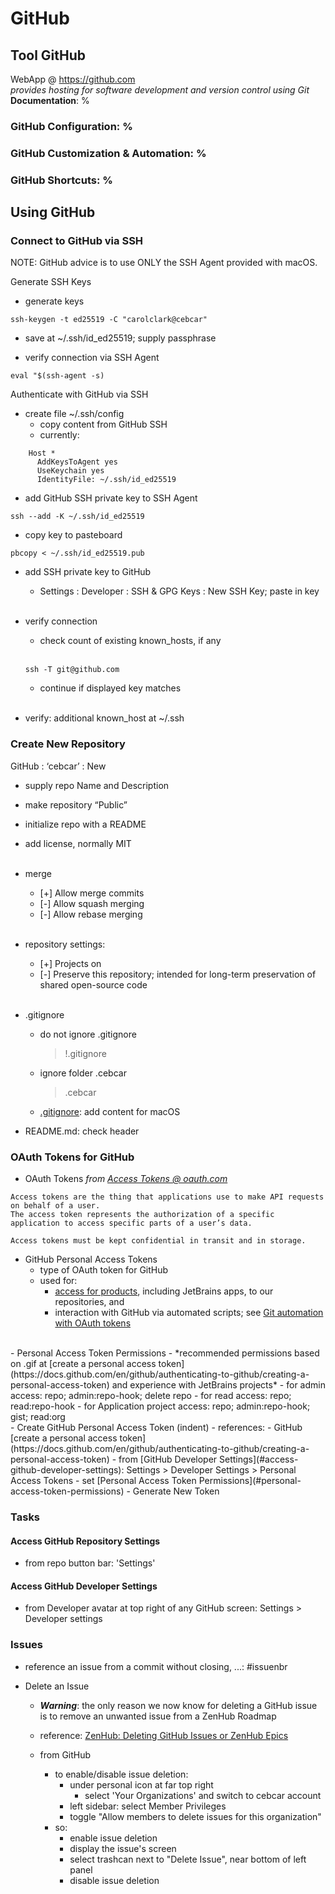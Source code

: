 # GitHub
## Tool GitHub
WebApp @ https://github.com<br/>
*provides hosting for software development and version control using Git*<br/>
**Documentation**: %
### GitHub **Configuration**: %
### GitHub **Customization &amp; Automation**: %
### GitHub **Shortcuts**: %

## Using GitHub

### Connect to GitHub via SSH
NOTE: GitHub advice is to use ONLY the SSH Agent provided with macOS.

Generate SSH Keys
- generate keys
```shell
ssh-keygen -t ed25519 -C "carolclark@cebcar"
```
- save at ~/.ssh/id_ed25519; supply passphrase

- verify connection via SSH Agent
```shell
eval "$(ssh-agent -s)
```

Authenticate with GitHub via SSH
- create file ~/.ssh/config
  - copy content from GitHub SSH
  - currently:<br>
```plaintext
    Host *
      AddKeysToAgent yes
      UseKeychain yes
      IdentityFile: ~/.ssh/id_ed25519
```
- add GitHub SSH private key to SSH Agent
```
ssh --add -K ~/.ssh/id_ed25519
```
- copy key to pasteboard
```
pbcopy < ~/.ssh/id_ed25519.pub
```
- add SSH private key to GitHub

  - Settings : Developer : SSH &amp; GPG Keys : New SSH Key; paste in key<br><br>

- verify connection
  - check count of existing known_hosts, if any<br><br>
  ```
  ssh -T git@github.com
  ```
  - continue if displayed key matches<br><br>
- verify: additional known_host at ~/.ssh

### Create New Repository
GitHub : ‘cebcar’ : New
- supply repo Name and Description
- make repository “Public”
- initialize repo with a README
- add license, normally MIT <br><br>

- merge
  - [+] Allow merge commits
  - [-] Allow squash merging
  - [-] Allow rebase merging <br><br>

- repository settings:
  - [+] Projects on
  - [-] Preserve this repository; intended for long-term preservation of shared open-source code <br><br>

- .gitignore
  - do not ignore .gitignore
    >!.gitignore
  - ignore folder .cebcar
    > .cebcar
  - [.gitignore](https://cebcar.w3spaces.com/TechDocs/tools/Git.md#gitignore): add content for macOS

- README.md: check header

### OAuth Tokens for GitHub
- OAuth Tokens
*from [Access Tokens @ oauth.com](https://www.oauth.com/oauth2-servers/access-tokens/)*
``` text
Access tokens are the thing that applications use to make API requests on behalf of a user.
The access token represents the authorization of a specific application to access specific parts of a user’s data.

Access tokens must be kept confidential in transit and in storage.
```

- GitHub Personal Access Tokens
  - type of OAuth token for GitHub
  - used for:
    - [access for products](https://docs.github.com/en/developers/apps/about-apps#about-oauth-apps), including JetBrains apps, to our repositories, and
    - interaction with GitHub via automated scripts; see [Git automation with OAuth tokens](https://docs.github.com/en/github/extending-github/git-automation-with-oauth-tokens)
<br>
  - Personal Access Token Permissions
    - *recommended permissions based on .gif at [create a personal access token](https://docs.github.com/en/github/authenticating-to-github/creating-a-personal-access-token) and experience with JetBrains projects*
      - for admin access: repo; admin:repo-hook; delete repo
      - for read access: repo; read:repo-hook
      - for Application project access: repo; admin:repo-hook; gist; read:org
<br>
  -  Create GitHub Personal Access Token (indent)
    - references:
      - GitHub [create a personal access token](https://docs.github.com/en/github/authenticating-to-github/creating-a-personal-access-token)
      - from [GitHub Developer Settings](#access-github-developer-settings): Settings > Developer Settings > Personal Access Tokens
    - set [Personal Access Token Permissions](#personal-access-token-permissions)
    - Generate New Token

### Tasks
#### Access GitHub Repository Settings
- from repo button bar: 'Settings'

#### Access GitHub Developer Settings
- from Developer avatar at top right of any GitHub screen: Settings > Developer settings

### Issues
- reference an issue from a commit without closing, ...: #issuenbr

- Delete an Issue
  - ***Warning***: the only reason we now know for deleting a GitHub issue is to remove an unwanted issue from a ZenHub Roadmap

  - reference: [ZenHub: Deleting GitHub Issues or ZenHub Epics](https://help.zenhub.com/support/solutions/articles/43000480335-deleting-github-issues-or-zenhub-epics)

  - from GitHub
    - to enable/disable issue deletion:
      - under personal icon at far top right
        - select 'Your Organizations' and switch to cebcar account
      - left sidebar: select Member Privileges
      - toggle "Allow members to delete issues for this organization"
    - so:
      - enable issue deletion
      - display the issue's screen
      - select trashcan next to "Delete Issue", near bottom of left panel
      - disable issue deletion
